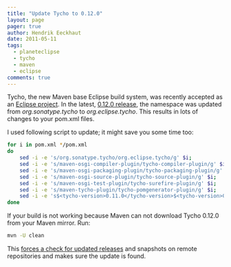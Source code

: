 ```yaml
---
title: "Update Tycho to 0.12.0"
layout: page 
pager: true
author: Hendrik Eeckhaut
date: 2011-05-11
tags: 
  - planeteclipse
  - tycho
  - maven
  - eclipse
comments: true
---
```

Tycho, the new Maven base Eclipse build system, was recently accepted as an [Eclipse project](http://www.eclipse.org/tycho/). In the latest, [0.12.0 release](http://dev.eclipse.org/mhonarc/lists/tycho-user/msg00102.html), the namespace was updated from _org.sonatype.tycho_ to _org.eclipse.tycho_. This results in lots of changes to your pom.xml files.

I used following script to update; it might save you some time too:

```bash
for i in pom.xml */pom.xml
do
	sed -i -e 's/org.sonatype.tycho/org.eclipse.tycho/g' $i;
	sed -i -e 's/maven-osgi-compiler-plugin/tycho-compiler-plugin/g' $i;
	sed -i -e 's/maven-osgi-packaging-plugin/tycho-packaging-plugin/g' $i;
	sed -i -e 's/maven-osgi-source-plugin/tycho-source-plugin/g' $i;
	sed -i -e 's/maven-osgi-test-plugin/tycho-surefire-plugin/g' $i;
	sed -i -e 's/maven-tycho-plugin/tycho-pomgenerator-plugin/g' $i;
	sed -i -e 's$<tycho-version>0.11.0</tycho-version>$<tycho-version>0.12.0</tycho-version>$g' $i;
done
```

If your build is not working because Maven can not download Tycho 0.12.0 from your Maven mirror. Run:
```bash
mvn -U clean
```
This [forces a check for updated releases](http://dev.eclipse.org/mhonarc/lists/tycho-user/msg00130.html) and snapshots on remote repositories and makes sure the update is found.

